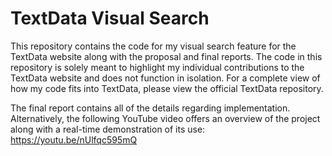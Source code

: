 # TextData Visual Search

This repository contains the code for my visual search feature for the TextData website along with the proposal and final reports. The code in this repository is solely meant to highlight my individual contributions to the TextData website and does not function in isolation. For a complete view of how my code fits into TextData, please view the official TextData repository.

The final report contains all of the details regarding implementation. Alternatively, the following YouTube video offers an overview of the project along with a real-time demonstration of its use: https://youtu.be/nUlfqc595mQ

